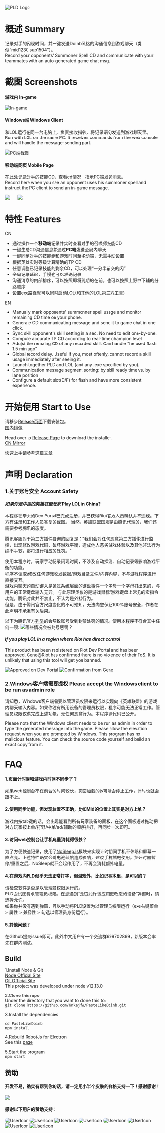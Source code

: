 ![PLD Logo](https://i.loli.net/2020/03/20/EFXrBngtQH41zuq.png)

# 概述 Summary
记录对手的闪现时间，并一键发送Doinb风格的沟通信息到游戏聊天（类似“mid1230 sup1504”）。  
Record your opponents' Summoner Spell CD and communicate with your teammates with an auto-generated game chat msg.

# 截图 Screenshots
#### 游戏内 In-game

![In-game](https://i.loli.net/2020/06/04/dbPNK6nw5fyq3WG.gif)

#### Windows端 Windows Client
和LOL运行在同一台电脑上，负责接收指令，将记录语句发送到游戏聊天里。  
Run with LOL on the same PC. It receives commands from the web console and will handle the message-sending part.

![PC端截图](https://i.loli.net/2020/06/04/TwtQDdScfHNPvMC.png)

#### 移动端网页 Mobile Page
在此处记录对手的技能CD，查看cd情况，指示PC端发送消息。  
Record here when you see an opponent uses his summoner spell and instruct the PC client to send an in-game message.

<img src="https://i.loli.net/2020/06/06/39CztG12yLFq8Im.jpg" style="margin-right: 20px">    <img src="https://i.loli.net/2020/06/04/YFCOEyt8hwWcH5n.jpg">

# 特性 Features
CN
- 通过操作一个**移动端**记录并实时查看对手的召唤师技能CD
- 一键生成CD沟通信息并通过**PC端**发送至局内聊天
- 一键同步对手的技能组和游戏时间至移动端，无需手动设置
- 根据英雄实时等级计算精确的TP CD
- 任意调整已记录技能的剩余CD，可以处理“一分半前交的闪”
- 全局记录延迟，手慢也可以准确记录
- 沟通消息的内部排序，可以按照即将到期的在前，也可以按照上野中下辅的分路顺序
- 设置exe路径就可以同时启动LOL(和其他的LOL第三方工具)

EN
- Manually mark opponents' summonner spell usage and monitor remaining CD time on your phone.
- Generate CD communicating message and send it to game chat in one click.
- Sync skill opponent's skill setting in a sec. No need to edit one-by-one.
- Compute accurate TP CD according to real-time champion level
- Adujst the remaing CD of any recorded skill. Can handle "he used flash 1.5 min ago"
- Global record delay. Useful if you, most oftenly, cannot record a skill usage immediately after seeing it.
- Launch together PLD and LOL (and any .exe specified by you).
- Communication message segment sorting: by skill ready time vs. by lane position
- Configure a default slot(D/F) for flash and have more consistent experience.

# 开始使用 Start to Use
请移步[Release页面](https://github.com/Knkajfw/PasteLikeDoinb/releases)下载安装包。  
[国内镜像](https://plddownload-1300643516.file.myqcloud.com/update/pastelikedoinb_webinstaller_2.0.1.exe)

Head over to [Release Page](https://github.com/Knkajfw/PasteLikeDoinb/releases) to download the installer.  
[CN Mirror](https://plddownload-1300643516.file.myqcloud.com/update/pastelikedoinb_webinstaller_2.0.1.exe)

快速上手请参考[这篇文章](https://jingyan.baidu.com/article/f79b7cb3b90f6cd044023ef9.html)

# 声明 Declaration
### 1.关于账号安全 Account Safety
#### *如果你是中国的英雄联盟玩家* Play LOL in China?
本程序在拳头的Dev Portal已完成注册，并已获得Riot官方人员确认并不违规。下方有注册和工作人员答复的截图。
当然，英雄联盟国服是由腾讯代理的，我们还需要参考腾讯的态度。

腾讯客服对于第三方插件咨询的回复是："我们会对任何恶意第三方插件进行监控，出现修改游戏代码、破坏游戏平衡，造成他人恶劣游戏体验以及其他非法行为绝不手软，都将进行相应的处罚。"  

使用本程序时，玩家手动记录闪现时间，不涉及自动探测、自动记录等影响游戏平衡的功能。  
程序不读取/修改任何游戏收发数据/游戏目录文件/内存内容，不与游戏程序进行直接交互。  
游戏内聊天的自动键入是通过系统层面的键盘事件一个字母一个字母打出来的，与用户的正常键盘输入无异。
与此原理类似的是游戏鼠标/游戏键盘上常见的宏指令功能，腾讯对此并不禁止，不认为是外挂行为。  
但是，由于腾讯官方尺度变化的不可预知，无法向您保证100%账号安全，作者在此声明不承担有关后果。

以下为腾讯官方[列举](https://kf.qq.com/faq/161223EN7j2i161223neURbE.html)的会导致账号受到封禁处罚的情况。使用本程序不符合其中任何一项:
![哪些情况会被封号惩罚？](https://i.loli.net/2020/03/11/C3uphM69K8LqWNr.png)

#### *If you play LOL in a region where Riot has direct control*

This product has been registered on Riot Dev Portal and has been approved. Gene@Riot has confirmed there is no violence of their ToS. It is unlikely that using this tool will get you banned.

![Approved on Dev Portal](https://i.loli.net/2020/03/20/eLIJXuT3sBoPhwV.png)
![Confirmation from Gene](https://i.loli.net/2020/03/20/Jlf2OQedC8v9TxA.png)

### 2.Windows客户端需要提权 Please accept the Windows client to be run as admin role
请知悉，Windows客户端需要以管理员权限来运行以实现向《英雄联盟》的游戏内聊天输入内容。如果你没有所用设备的管理员权限，程序可能无法正常工作。管理员权限仅供完成上述功能，无任何恶意行为。本程序源代码已公开。

Please note that the Windows client needs to be run as admin in order to type the generated message into the game. Please allow the elevation request when you are prompted by Windows. This program has no malicious feature. You can check the source code yourself and build an exact copy from it.

# FAQ
#### 1.页面计时器和游戏内时间不同步了？
如果web控制台不在前台的时间较长，页面加载的js可能会停止工作，计时也就会跟不上。

#### 2.使用同步功能，但发现位置不正确，比如Mid的位置上其实是对方上单？
游戏内按tab键的话，会出现能看到所有玩家装备的面板，在这个面板通过拖动把对方玩家按上单/打野/中单/ad/辅助的顺序排好，再同步一次即可。  

#### 3.访问web控制台让手机电量消耗得很快？
为了方便快速记录，使用了[NoSleep.js](https://github.com/richtr/NoSleep.js/)模块来实现计时期间手机不休眠和屏幕一直点亮。上述特性确实会对电池续航造成影响，建议手机插电使用。把计时器暂停/重置之后，NoSleep就不会起作用了，不再会消耗额外电量。

#### 4.在游戏内PLD似乎无法正常打字，但游戏外，比如记事本里，是可以的？
请检查软件是否是以管理员权限运行的。  
PLD会试图请求管理员权限。在您遇到“是否允许该应用更改您的设备”弹窗时，请选择允许。  
如果你并没有遇到弹窗，可以手动将PLD设置为以管理员权限运行（exe右键菜单 > 属性 > 兼容性 > 勾选以管理员身份运行）。

#### 5.其他问题？
在Github提交issue即可。此外中文用户有一个交流群699702899，新版本会率先在群内测试。

## Build
1.Install Node & Git  
[Node Official Site](https://nodejs.org/en/)  
[Git Official Site](https://git-scm.com/)  
This project was developed under node v12.13.0

2.Clone this repo  
Under the directory that you want to clone this to:  
`git clone https://github.com/Knkajfw/PasteLikeDoinb.git`

3.Install the dependencies  
```
cd PasteLikeDoinb
npm install
```

4.Rebuild RobotJs for Electron  
See this [page](https://github.com/octalmage/robotjs/wiki/Electron)

5.Start the program  
`npm start`

## 赞助
#### 开发不易，确实有帮到你的话，请一定用小半个皮肤的价格支持一下！感谢感谢！
<img src="https://i.loli.net/2020/06/02/oIRQBOg54a1cp2v.png">

#### 感谢以下用户的赞助支持：
<span></span>
<img src='https://i.loli.net/2020/06/05/QUE9OXwIJrizVTp.jpg' alt='UserIcon' title='糖糖糖' style="border-radius: 10px">
<img src='https://i.loli.net/2020/05/01/2taO87Vgc1srFjE.png' alt='UserIcon' title="陈二狗" style="border-radius: 10px">
<img src='https://i.loli.net/2020/03/24/f1H78RurPmvS4zT.jpg' alt='UserIcon' title="k*)">
<img src='https://i.loli.net/2020/04/25/CTXRoYUwyu62bke.jpg' alt='UserIcon' title="驼驼安" style="border-radius: 10px">
<img src='https://i.loli.net/2020/04/25/k6JwxS8UmHV3ifh.jpg' alt='UserIcon' title="&#x1f621" style="border-radius: 10px">
<img src='https://i.loli.net/2020/04/25/ojbDdfagcM6BxtP.jpg' alt='UserIcon' title="渣男" style="border-radius: 10px">
<img src='https://i.loli.net/2020/03/24/f1H78RurPmvS4zT.jpg' alt='UserIcon' title="h*y">
<a title="NGA论坛@我跟你描述一个灵魂" href="https://bbs.nga.cn/nuke.php?func=ucp&uid=38983727"><img src='https://i.loli.net/2020/03/24/f1H78RurPmvS4zT.jpg' alt='UserIcon'></a>
